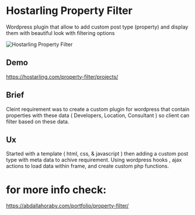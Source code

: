 # Hostarling Property Filter
Wordpress plugin that allow to add custom post type (property) and display them with beautiful look with filtering options

![Hostarling Property Filter](https://abdallahoraby.com/wp-content/uploads/2021/10/laptop-on-a-desk-property-filter-scaled.jpg)


## Demo
https://hostarling.com/property-filter/projects/

## Brief
Cleint requirement was to create a custom plugin for wordpress that contain properties with these data ( Developers, Location, Consultant ) so client can filter based on these data.

## Ux

Started with a template ( html, css, & javascript ) then adding a custom post type with meta data to achive requirement.
Using wordpress hooks , ajax actions to load data within frame, and create custom php functions.  

# for more info check:
https://abdallahoraby.com/portfolio/property-filter/
